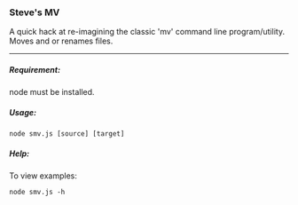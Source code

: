 ### Steve's MV

A quick hack at re-imagining the classic 'mv' command line program/utility.
Moves and or renames files.
***

##### Requirement:
node must be installed.

##### Usage:
```
node smv.js [source] [target]
```

##### Help:
To view examples:
```
node smv.js -h
```